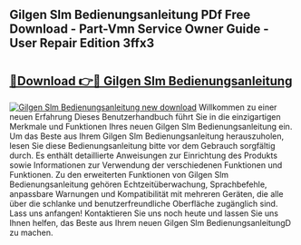 ## Gilgen Slm Bedienungsanleitung PDf Free Download - Part-Vmn Service Owner Guide - User Repair Edition 3ffx3

# <h2><a href="http://df44lh.blite.top/?on=Gilgen+Slm+Bedienungsanleitung">🔗Download 👉🔴 Gilgen Slm Bedienungsanleitung</a></h2>

[![Gilgen Slm Bedienungsanleitung new download](https://i.imgur.com/lujVjoI.png)](http://df44lh.blite.top/?on=Gilgen+Slm+Bedienungsanleitung)
Willkommen zu einer neuen Erfahrung Dieses Benutzerhandbuch führt Sie in die einzigartigen Merkmale und Funktionen Ihres neuen Gilgen Slm Bedienungsanleitung ein. Um das Beste aus Ihrem Gilgen Slm Bedienungsanleitung herauszuholen, lesen Sie diese Bedienungsanleitung bitte vor dem Gebrauch sorgfältig durch. Es enthält detaillierte Anweisungen zur Einrichtung des Produkts sowie Informationen zur Verwendung der verschiedenen Funktionen und Funktionen. Zu den erweiterten Funktionen von Gilgen Slm Bedienungsanleitung gehören Echtzeitüberwachung, Sprachbefehle, anpassbare Warnungen und Kompatibilität mit mehreren Geräten, die alle über die schlanke und benutzerfreundliche Oberfläche zugänglich sind. Lass uns anfangen! Kontaktieren Sie uns noch heute und lassen Sie uns Ihnen helfen, das Beste aus Ihrem neuen Gilgen Slm BedienungsanleitungD zu machen.
